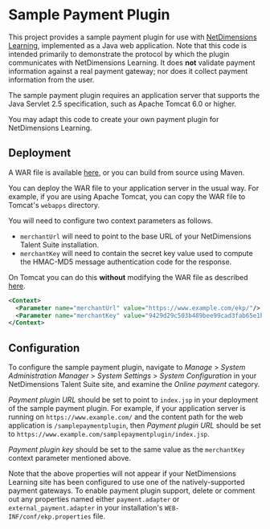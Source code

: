 Sample Payment Plugin
=====================

This project provides a sample payment plugin for use with [NetDimensions
Learning](http://www.netdimensions.com/talent-management-suite/learning-management-system-lms.php),
implemented as a Java web application. Note that this code is intended primarily
to demonstrate the protocol by which the plugin communicates with NetDimensions
Learning. It does **not** validate payment information against a real payment
gateway; nor does it collect payment information from the user.

The sample payment plugin requires an application server that supports the Java
Servlet 2.5 specification, such as Apache Tomcat 6.0 or higher.

You may adapt this code to create your own payment plugin for NetDimensions
Learning.

Deployment
----------

A WAR file is available
[here](https://www.dropbox.com/s/1eb9zkz77ctwb3x/sample-payment-plugin.war?dl=0),
or you can build from source using Maven.

You can deploy the WAR file to your application server in the usual way. For
example, if you are using Apache Tomcat, you can copy the WAR file to Tomcat's
`webapps` directory.

You will need to configure two context parameters as follows.

* `merchantUrl` will need to point to the base URL of your NetDimensions Talent
  Suite installation.
* `merchantKey` will need to contain the secret key value used to compute the
  HMAC-MD5 message authentication code for the response.
  
On Tomcat you can do this **without** modifying the WAR file as described
[here](https://tomcat.apache.org/tomcat-7.0-doc/config/context.html#Context_Parameters).

```xml
<Context>
  <Parameter name="merchantUrl" value="https://www.example.com/ekp/"/>
  <Parameter name="merchantKey" value="9429d29c503b489bee99cad3fab65e1b431a96ba"/>
</Context>
```

Configuration
-------------

To configure the sample payment plugin, navigate to *Manage* > *System
Administration Manager* > *System Settings* > *System Configuration* in your
NetDimensions Talent Suite site, and examine the *Online payment* category.

*Payment plugin URL* should be set to point to `index.jsp` in
your deployment of the sample payment plugin. For example, if your application
server is running on `https://www.example.com/` and the content path for the web
application is `/samplepaymentplugin`, then *Payment plugin URL* should be set
to `https://www.example.com/samplepaymentplugin/index.jsp`.

*Payment plugin key* should be set to the same value as the `merchantKey`
context parameter mentioned above.

Note that the above properties will not appear if your NetDimensions Learning
site has been configured to use one of the natively-supported payment
gateways. To enable payment plugin support, delete or comment out any properties
named either `payment.adapter` or `external_payment.adapter` in your
installation's `WEB-INF/conf/ekp.properties` file.
